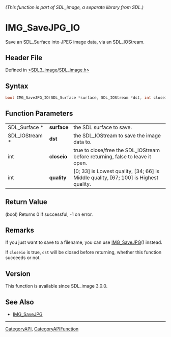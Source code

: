 ###### (This function is part of SDL_image, a separate library from SDL.)
# IMG_SaveJPG_IO

Save an SDL_Surface into JPEG image data, via an SDL_IOStream.

## Header File

Defined in [<SDL3_image/SDL_image.h>](https://github.com/libsdl-org/SDL_image/blob/main/include/SDL3_image/SDL_image.h)

## Syntax

```c
bool IMG_SaveJPG_IO(SDL_Surface *surface, SDL_IOStream *dst, int closeio, int quality);
```

## Function Parameters

|                |             |                                                                                      |
| -------------- | ----------- | ------------------------------------------------------------------------------------ |
| SDL_Surface *  | **surface** | the SDL surface to save.                                                             |
| SDL_IOStream * | **dst**     | the SDL_IOStream to save the image data to.                                          |
| int            | **closeio** | true to close/free the SDL_IOStream before returning, false to leave it open.        |
| int            | **quality** | [0; 33] is Lowest quality, [34; 66] is Middle quality, [67; 100] is Highest quality. |

## Return Value

(bool) Returns 0 if successful, -1 on error.

## Remarks

If you just want to save to a filename, you can use
[IMG_SaveJPG](IMG_SaveJPG)() instead.

If `closeio` is true, `dst` will be closed before returning, whether this
function succeeds or not.

## Version

This function is available since SDL_image 3.0.0.

## See Also

- [IMG_SaveJPG](IMG_SaveJPG)

----
[CategoryAPI](CategoryAPI), [CategoryAPIFunction](CategoryAPIFunction)

